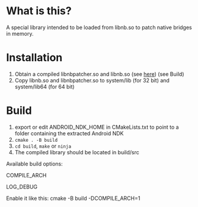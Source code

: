 
# What is this?
A special library intended to be loaded from libnb.so to patch native bridges in memory.

# Installation
1. Obtain a compiled libnbpatcher.so and libnb.so (see [here](https://github.com/qwerty12356-wart/test_nb_c)) (see Build)
2. Copy libnb.so and libnbpatcher.so to system/lib (for 32 bit) and system/lib64 (for 64 bit)

# Build
1. export or edit ANDROID_NDK_HOME in CMakeLists.txt to point to a folder containing the extracted Android NDK
2. ``cmake . -B build``
3. ``cd build``, ``make`` or ``ninja``
4. The compiled library should be located in build/src
   
Available build options:

COMPILE_ARCH

LOG_DEBUG

Enable it like this: cmake -B build -DCOMPILE_ARCH=1


